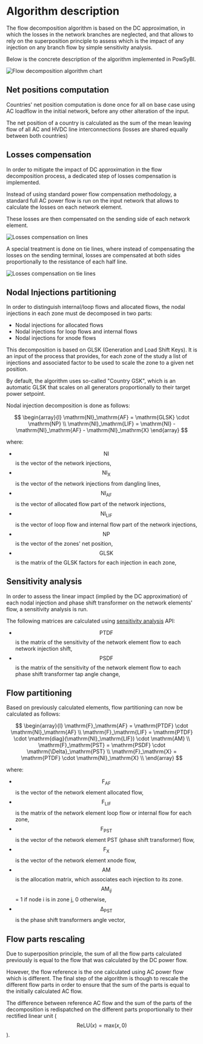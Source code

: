 # Algorithm description

The flow decomposition algorithm is based on the DC approximation, in which the losses in the network branches
are neglected, and that allows to rely on the superposition principle to assess which is the impact of any injection
on any branch flow by simple sensitivity analysis.

Below is the concrete description of the algorithm implemented in PowSyBl.

![Flow decomposition algorithm chart](/_static/img/flow_decomposition/flowDecompositionAlgorithmChart.svg)

## Net positions computation

Countries' net position computation is done once for all on base case using AC loadflow in the initial network, before any other alteration of the input.

The net position of a country is calculated as the sum of the mean leaving flow of all AC and HVDC line interconnections
(losses are shared equally between both countries)

## Losses compensation

In order to mitigate the impact of DC approximation in the flow decomposition process, a dedicated step of losses compensation is implemented.

Instead of using standard power flow compensation methodology, a standard full AC power flow is run on the input network
that allows to calculate the losses on each network element.

These losses are then compensated on the sending side of each network element.

![Losses compensation on lines](/_static/img/flow_decomposition/lossesCompensationOnLine.svg)

A special treatment is done on tie lines, where instead of compensating the losses on the sending terminal, losses are
compensated at both sides proportionally to the resistance of each half line.

![Losses compensation on tie lines](/_static/img/flow_decomposition/lossesCompensationOnTieLine.svg)

## Nodal Injections partitioning

In order to distinguish internal/loop flows and allocated flows, the nodal injections in each zone must de decomposed in two parts:
- Nodal injections for allocated flows
- Nodal injections for loop flows and internal flows
- Nodal injections for xnode flows

This decomposition is based on GLSK (Generation and Load Shift Keys). It is an input of the process that provides,
for each zone of the study a list of injections and associated factor to be used to scale the zone to a given net position.

By default, the algorithm uses so-called "Country GSK", which is an automatic GLSK that scales on all generators
proportionally to their target power setpoint.

Nodal injection decomposition is done as follows:

$$
\begin{array}{l}
\mathrm{NI}_\mathrm{AF} = \mathrm{GLSK} \cdot \mathrm{NP} \\
\mathrm{NI}_\mathrm{LIF} = \mathrm{NI} - \mathrm{NI}_\mathrm{AF} - \mathrm{NI}_\mathrm{X}
\end{array}
$$

where:
- $$\mathrm{NI}$$ is the vector of the network injections,
- $$\mathrm{NI}_\mathrm{X}$$ is the vector of the network injections from dangling lines,
- $$\mathrm{NI}_\mathrm{AF}$$ is the vector of allocated flow part of the network injections,
- $$\mathrm{NI}_\mathrm{LIF}$$ is the vector of loop flow and internal flow part of the network injections,
- $$\mathrm{NP}$$ is the vector of the zones' net position,
- $$\mathrm{GLSK}$$ is the matrix of the GLSK factors for each injection in each zone,

## Sensitivity analysis

In order to assess the linear impact (implied by the DC approximation) of each nodal injection and phase shift transformer
on the network elements' flow, a sensitivity analysis is run.

The following matrices are calculated using [sensitivity analysis](https://www.powsybl.org/pages/documentation/simulation/sensitivity/) API:
- $$\mathrm{PTDF}$$ is the matrix of the sensitivity of the network element flow to each network injection shift,
- $$\mathrm{PSDF}$$ is the matrix of the sensitivity of the network element flow to each phase shift transformer tap angle change,

## Flow partitioning

Based on previously calculated elements, flow partitioning can now be calculated as follows:

$$
\begin{array}{l}
\mathrm{F}_\mathrm{AF} = \mathrm{PTDF} \cdot \mathrm{NI}_\mathrm{AF} \\
\mathrm{F}_\mathrm{LIF} = \mathrm{PTDF} \cdot \mathrm{diag}(\mathrm{NI}_\mathrm{LIF}) \cdot \mathrm{AM} \\
\mathrm{F}_\mathrm{PST} = \mathrm{PSDF} \cdot \mathrm{\Delta}_\mathrm{PST} \\
\mathrm{F}_\mathrm{X} = \mathrm{PTDF} \cdot \mathrm{NI}_\mathrm{X} \\
\end{array}
$$

where:
- $$\mathrm{F}_\mathrm{AF}$$ is the vector of the network element allocated flow,
- $$\mathrm{F}_\mathrm{LIF}$$ is the matrix of the network element loop flow or internal flow for each zone,
- $$\mathrm{F}_\mathrm{PST}$$ is the vector of the network element PST (phase shift transformer) flow,
- $$\mathrm{F}_\mathrm{X}$$ is the vector of the network element xnode flow,
- $$\mathrm{AM}$$ is the allocation matrix, which associates each injection to its zone. $$\mathrm{AM}_{ij}$$ = 1 if node i is in zone j, 0 otherwise,
- $$\mathrm{\Delta}_\mathrm{PST}$$ is the phase shift transformers angle vector,

## Flow parts rescaling

Due to superposition principle, the sum of all the flow parts calculated previously is equal to the flow that was
calculated by the DC power flow.

However, the flow reference is the one calculated using AC power flow which is different. The final step of the algorithm
is though to rescale the different flow parts in order to ensure that the sum of the parts is equal to the initially calculated AC flow.

The difference between reference AC flow and the sum of the parts of the decomposition is redispatched on the different
parts proportionally to their rectified linear unit ($$\mathrm{ReLU}(x) = \mathrm{max}(x, 0)$$).